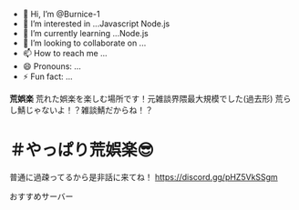 - 👋 Hi, I’m @Burnice-1
- 👀 I’m interested in ...Javascript Node.js
- 🌱 I’m currently learning ...Node.js
- 💞️ I’m looking to collaborate on ...
- 📫 How to reach me ...
- 😄 Pronouns: ...
- ⚡ Fun fact: ...

<!---
Burnice-1/Burnice-1 is a ✨ special ✨ repository because its `README.md` (this file) appears on your GitHub profile.
You can click the Preview link to take a look at your changes.
--->
**荒娯楽**
荒れた娯楽を楽しむ場所です！元雑談界隈最大規模でした(過去形)
荒らし鯖じゃないよ！？雑談鯖だからね！？

# ＃やっぱり荒娯楽😎 
普通に過疎ってるから是非話に来てね！
https://discord.gg/pHZ5VkSSgm

おすすめサーバー